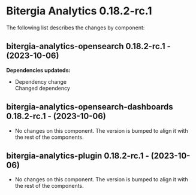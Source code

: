# Bitergia Analytics 0.18.2-rc.1
The following list describes the changes by component:

## bitergia-analytics-opensearch 0.18.2-rc.1 - (2023-10-06)

**Dependencies updateds:**

 * Dependency change\
   Changed dependency

  ## bitergia-analytics-opensearch-dashboards 0.18.2-rc.1 - (2023-10-06)
  
  * No changes on this component. The version is bumped to align it
    with the rest of the components.
  ## bitergia-analytics-plugin 0.18.2-rc.1 - (2023-10-06)
  
  * No changes on this component. The version is bumped to align it
    with the rest of the components.
